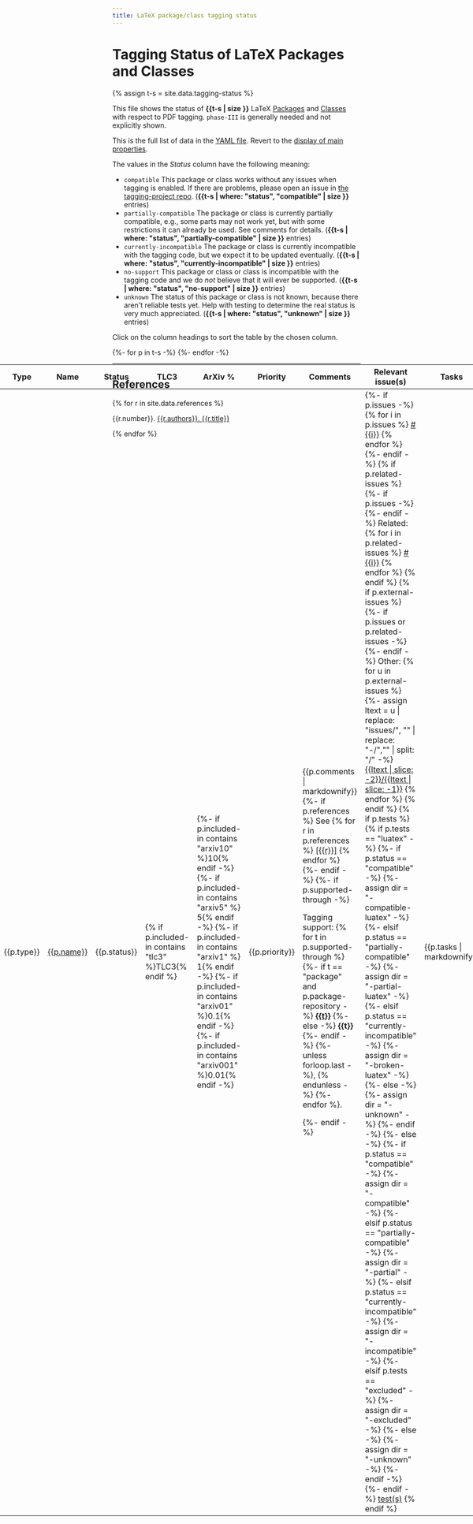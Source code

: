 ```yaml
---
title: LaTeX package/class tagging status
---
```

<style>
td.compatible {background-color: #DDFFDD55;font-weight:bold;}
td.partially-compatible {background-color: #FFFFDD55;font-weight:bold;}
td.no-support {background-color: #FFDDDD55;font-weight:bold;}
td.currently-incompatible {font-weight:bold;}
td.unknown {background-color: #FFEE9955;font-weight:bold;}
td.date {white-space: nowrap;font-size:90%;}
.markdown-body table tr { vertical-align: baseline;}
.markdown-body table thead tr { border-bottom: solid thick black;}
.markdown-body table p { margin-bottom: 0pt;}
</style>
<script src="sorttable.js"></script>



# Tagging Status of LaTeX Packages and Classes


{% assign t-s = site.data.tagging-status %}

This file shows the status of **{{t-s | size }}** LaTeX [Packages](#packages) and [Classes](#classes)
with respect to PDF tagging. `phase-III` is generally needed and not explicitly shown.

This is the full list of data in the [YAML file](https://github.com/latex3/tagging-project/blob/main/_data/tagging-status.yml).
Revert to the [display of main properties](./).

The values in the *Status* column have the following meaning:

- `compatible` This package or class works without any issues when tagging is enabled. If there are problems, please open an issue in [the tagging-project repo](https://github.com/latex3/tagging-project/issues). (**{{t-s | where: "status", "compatible" | size }}** entries)
- `partially-compatible` The package or class is currently partially compatible, e.g., some parts may not work yet, but with some restrictions it can already be used. See comments for details. (**{{t-s | where: "status", "partially-compatible" | size }}** entries)
- `currently-incompatible` The package or class is currently incompatible with the tagging code, but we expect it to be updated eventually. (**{{t-s | where: "status", "currently-incompatible" | size }}** entries)
- `no-support` This package or class or class is incompatible with the tagging code and we do *not* believe that it will ever be supported. (**{{t-s | where: "status", "no-support" | size }}** entries)
- `unknown` The status of this package or class is not known, because there aren't reliable tests yet. Help with testing to determine the real status is very much appreciated. (**{{t-s | where: "status", "unknown" | size }}** entries)


Click on the column headings to sort the table by the chosen column.


<table class="sortable" style="display:table   ;width:100%;position:absolute; left:0">
<thead>
<tr>
<th>Type</th>
<th>Name</th>
<th>Status</th>
<th>TLC3</th>
<th>ArXiv %</th>
<th>Priority</th>
<th>Comments</th>
<th>Relevant issue(s)</th>
<th>Tasks</th>
<th>Last updated</th>
</tr>
</thead>
<tbody>
{%- for p in t-s -%}
<tr id="{{p.name}}">
<td>{{p.type}}</td>
<td class="{{p.status}}"><a href="https://ctan.org/pkg/
{%- if p.ctan-pkg -%}{{p.ctan-pkg}}{%- else -%}{{p.name}}{%- endif -%}
">{{p.name}}</a></td>
<td class="{{p.status}}"  sorttable_customkey="
{%- if p.status == "partially-compatible" %}compatible-partial{% else %}{{p.status}}{% endif -%}
">{{p.status}}</td>
<td>{% if p.included-in contains "tlc3" %}TLC3{% endif %}</td>
<td>
{%- if p.included-in contains "arxiv10" %}10{% endif -%}
{%- if p.included-in contains "arxiv5" %} 5{% endif -%}
{%- if p.included-in contains "arxiv1" %} 1{% endif -%}
{%- if p.included-in contains "arxiv01" %}0.1{% endif -%}
{%- if p.included-in contains "arxiv001" %}0.01{% endif -%}
</td>
<td {% unless p.priority %}sorttable_customkey="100"{% endunless %}>{{p.priority}}</td>
<td>
{{p.comments | markdownify}}
{%- if p.references %}
See 
{% for r in p.references %}
<a href="#ref{{r}}">[{{r}}]</a>
{% endfor %}
{%- endif -%}
{%- if p.supported-through -%}
<p>Tagging support:
{% for t in p.supported-through %}
{%- if t == "package" and p.package-repository -%}
<a href="{{p.package-repository}}"><b>{{t}}</b></a>
{%- else -%}
<b>{{t}}</b>
{%- endif -%}
{%- unless forloop.last -%}, {% endunless -%}
{%- endfor %}.</p>
{%- endif -%}
</td>
<td>
{%- if p.issues -%}
{% for i in p.issues %}
<a href="https://github.com/latex3/tagging-project/issues/{{i}}">#{{i}}</a>
{% endfor %}
{%- endif -%}
{% if p.related-issues %}
{%- if p.issues -%}<br/>{%- endif -%}
Related:
{% for i in p.related-issues %}
<a href="https://github.com/latex3/tagging-project/issues/{{i}}">#{{i}}</a>
{% endfor %}
{% endif %}
{% if p.external-issues %}
{%- if p.issues or p.related-issues -%}<br/>{%- endif -%}
Other:
{% for u in p.external-issues %}
{%- assign ltext = u | replace: "issues/", "" | replace: "-/","" | split: "/" -%}
<a href="{{u}}">{{ltext | slice: -2}}/{{ltext | slice: -1}}</a>
{% endfor %}
{% endif %}
{% if p.tests %}
{%  if p.tests == "luatex" -%}
{%-   if p.status == "compatible" -%}
{%-     assign dir = "-compatible-luatex" -%}
{%-   elsif p.status == "partially-compatible" -%}
{%-     assign dir = "-partial-luatex" -%}
{%-   elsif  p.status == "currently-incompatible" -%}
{%-     assign dir = "-broken-luatex" -%}
{%-   else -%}
{%-     assign dir = "-unknown" -%}
{%-   endif -%}
{%- else -%}
{%-   if p.status == "compatible" -%}
{%-     assign dir = "-compatible" -%}
{%-   elsif p.status == "partially-compatible" -%}
{%-     assign dir = "-partial" -%}
{%-   elsif  p.status == "currently-incompatible" -%}
{%-     assign dir = "-incompatible" -%}
{%-   elsif  p.tests == "excluded" -%}
{%-     assign dir = "-excluded" -%}
{%-   else -%}
{%-     assign dir = "-unknown" -%}
{%-   endif -%}
{%- endif -%}
<a href="{{ site.github.repository_url }}/tree/main/tagging-status/testfiles{{dir}}/{{p.name}}">test(s)</a>
{% endif %}
</td>
<td>
{{p.tasks | markdownify}}
</td>
<td class="date">{{p.updated}}</td>
</tr>
{%- endfor -%}


</tbody>
</table>


----


## References

{% for r in site.data.references %}
<p id="ref{{r.number}}"><span>{{r.number}}. </span> <a href="{{r.url}}"><span>{{r.authors}}.</span> <span>{{r.title}}</span></a></p>
{% endfor %}

